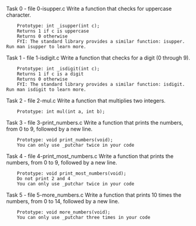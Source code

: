Task 0 - file 0-isupper.c
	Write a function that checks for uppercase character.

		Prototype: int _isupper(int c);
		Returns 1 if c is uppercase
		Returns 0 otherwise
		FYI: The standard library provides a similar function: isupper. Run man isupper to learn more.

Task 1 - file 1-isdigit.c
	Write a function that checks for a digit (0 through 9).

		Prototype: int _isdigit(int c);
		Returns 1 if c is a digit
		Returns 0 otherwise
		FYI: The standard library provides a similar function: isdigit. Run man isdigit to learn more.

Task 2 - file 2-mul.c
	Write a function that multiplies two integers.

		Prototype: int mul(int a, int b);

Task 3 - file 3-print_numbers.c
	Write a function that prints the numbers, from 0 to 9, followed by a new line.

		Prototype: void print_numbers(void);
		You can only use _putchar twice in your code

Task 4 - file 4-print_most_numbers.c
	Write a function that prints the numbers, from 0 to 9, followed by a new line.

		Prototype: void print_most_numbers(void);
		Do not print 2 and 4
		You can only use _putchar twice in your code

Task 5 - file 5-more_numbers.c
	Write a function that prints 10 times the numbers, from 0 to 14, followed by a new line.

		Prototype: void more_numbers(void);
		You can only use _putchar three times in your code


